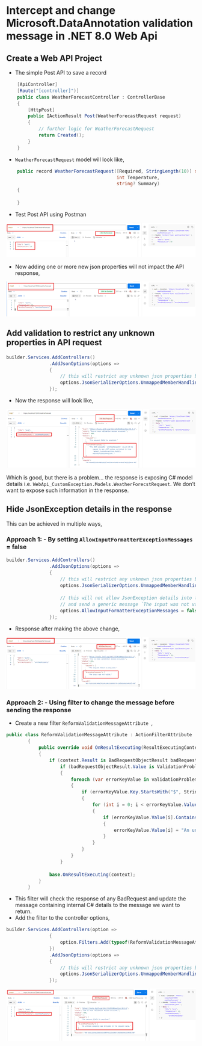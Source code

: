 # Intercept and change Microsoft.DataAnnotation validation message in .NET 8.0 Web Api
## Create a Web API Project
- The simple Post API to save a record
```csharp
    [ApiController]
    [Route("[controller]")]
    public class WeatherForecastController : ControllerBase
    {
        [HttpPost]
        public IActionResult Post(WeatherForecastRequest request)
        {
            // further logic for WeatherForecastRequest
            return Created();
        }
    }
```
- `WeatherForecastRequest` model will look like, 
```csharp
    public record WeatherForecastRequest([Required, StringLength(10)] string City,
                                         int Temperature,
                                         string? Summary)
    {

    }
```
-	Test Post API using Postman

![](/asp.net-web-api/imgs/PostmanResponse1.png)

-	Now adding one or more new json properties will not impact the API response,

![](/asp.net-web-api/imgs/PostmanResponse2.png)

## Add validation to restrict any unknown properties in API request

```csharp
builder.Services.AddControllers()
                .AddJsonOptions(options =>
                {
                    // this will restrict any unknown json properties by making the request 400 BadRequest
                    options.JsonSerializerOptions.UnmappedMemberHandling = JsonUnmappedMemberHandling.Disallow;
                });
```

-	Now the response will look like, 

![](/asp.net-web-api/imgs/PostmanResponse3.png)

Which is good, but there is a problem... the response is exposing C# model details i.e. `WebApi_CustomException.Models.WeatherForecstRequest`. We don’t want to expose such information in the response.

## Hide JsonException details in the response

This can be achieved in multiple ways,

### Approach 1: - By setting `AllowInputFormatterExceptionMessages `= false

```csharp
builder.Services.AddControllers()
                .AddJsonOptions(options =>
                {
                    // this will restrict any unknown json properties by making the request 400 BadRequest
                    options.JsonSerializerOptions.UnmappedMemberHandling = JsonUnmappedMemberHandling.Disallow;

                    // this will not allow JsonException details into the response
                    // and send a generic message `The input was not valid.`
                    options.AllowInputFormatterExceptionMessages = false;
                });
```

-	Response after making the above change, 

![](/asp.net-web-api/imgs/PostmanResponse4.png)

### Approach 2: - Using filter to change the message before sending the response

-	Create a new filter `ReformValidationMessageAttribute `,

```csharp
public class ReformValidationMessageAttribute : ActionFilterAttribute
	    {
	        public override void OnResultExecuting(ResultExecutingContext context)
	        {
	            if (context.Result is BadRequestObjectResult badRequestObjectResult)
	                if (badRequestObjectResult.Value is ValidationProblemDetails validationProblemDetails)
	                {
	                    foreach (var errorKeyValue in validationProblemDetails.Errors)
	                    {
	                        if (errorKeyValue.Key.StartsWith("$", StringComparison.Ordinal) && errorKeyValue.Value != null)
	                        {
	                            for (int i = 0; i < errorKeyValue.Value.Count(); i++)
	                            {
	                                if (errorKeyValue.Value[i].Contains("could not be mapped to any .NET member", StringComparison.Ordinal))
	                                {
	                                    errorKeyValue.Value[i] = "An unknown property was included in the request data.";
	                                }
	                            }
	                        }
	                    }
	                }
	
	            base.OnResultExecuting(context);
	        }
	    }
```

- This filter will check the response of any BadRequest and update the message containing internal C# details to the message we want to return.
- Add the filter to the controller options, 

```csharp
builder.Services.AddControllers(option =>
                {
                    option.Filters.Add(typeof(ReformValidationMessageAttribute));
                })
                .AddJsonOptions(options =>
                {
                    // this will restrict any unknown json properties by making the request 400 BadRequest
                    options.JsonSerializerOptions.UnmappedMemberHandling = JsonUnmappedMemberHandling.Disallow;
                });
```

![](/asp.net-web-api/imgs/PostmanResponse5.png)

